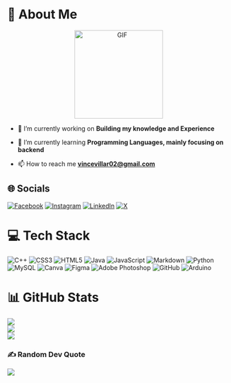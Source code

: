 

# 💫 About Me
<div align="center">
  <img src="https://github.com/user-attachments/assets/1c9d224d-f6b5-48aa-a04d-5c81c71f91fa" alt="GIF" width="200" />
</div>

- 🔭 I’m currently working on **Building my knowledge and Experience**

- 🌱 I’m currently learning **Programming Languages, mainly focusing on backend**

- 📫 How to reach me **vincevillar02@gmail.com**


## 🌐 Socials
[![Facebook](https://img.shields.io/badge/Facebook-%231877F2.svg?logo=Facebook&logoColor=white)](https://www.facebook.com/profile.php?id=100093129110892) [![Instagram](https://img.shields.io/badge/Instagram-%23E4405F.svg?logo=Instagram&logoColor=white)](https://instagram.com/unconvincenzo) [![LinkedIn](https://img.shields.io/badge/LinkedIn-%230077B5.svg?logo=linkedin&logoColor=white)](https://linkedin.com/in/vince-anjo-villar) [![X](https://img.shields.io/badge/X-black.svg?logo=X&logoColor=white)](https://x.com/unconvincee) 

# 💻 Tech Stack
![C++](https://img.shields.io/badge/c++-%2300599C.svg?style=for-the-badge&logo=c%2B%2B&logoColor=white) ![CSS3](https://img.shields.io/badge/css3-%231572B6.svg?style=for-the-badge&logo=css3&logoColor=white) ![HTML5](https://img.shields.io/badge/html5-%23E34F26.svg?style=for-the-badge&logo=html5&logoColor=white) ![Java](https://img.shields.io/badge/java-%23ED8B00.svg?style=for-the-badge&logo=openjdk&logoColor=white) ![JavaScript](https://img.shields.io/badge/javascript-%23323330.svg?style=for-the-badge&logo=javascript&logoColor=%23F7DF1E) ![Markdown](https://img.shields.io/badge/markdown-%23000000.svg?style=for-the-badge&logo=markdown&logoColor=white) ![Python](https://img.shields.io/badge/python-3670A0?style=for-the-badge&logo=python&logoColor=ffdd54) ![MySQL](https://img.shields.io/badge/mysql-4479A1.svg?style=for-the-badge&logo=mysql&logoColor=white) ![Canva](https://img.shields.io/badge/Canva-%2300C4CC.svg?style=for-the-badge&logo=Canva&logoColor=white) ![Figma](https://img.shields.io/badge/figma-%23F24E1E.svg?style=for-the-badge&logo=figma&logoColor=white) ![Adobe Photoshop](https://img.shields.io/badge/adobe%20photoshop-%2331A8FF.svg?style=for-the-badge&logo=adobe%20photoshop&logoColor=white) ![GitHub](https://img.shields.io/badge/github-%23121011.svg?style=for-the-badge&logo=github&logoColor=white) ![Arduino](https://img.shields.io/badge/-Arduino-00979D?style=for-the-badge&logo=Arduino&logoColor=white)
# 📊 GitHub Stats
![](https://github-readme-stats.vercel.app/api?username=FerosC101&theme=dark&hide_border=false&include_all_commits=false&count_private=false)<br/>
![](https://github-readme-streak-stats.herokuapp.com/?user=FerosC101&theme=dark&hide_border=false)<br/>
![](https://github-readme-stats.vercel.app/api/top-langs/?username=FerosC101&theme=dark&hide_border=false&include_all_commits=false&count_private=false&layout=compact)

### ✍️ Random Dev Quote
![](https://quotes-github-readme.vercel.app/api?type=horizontal&theme=dark)
